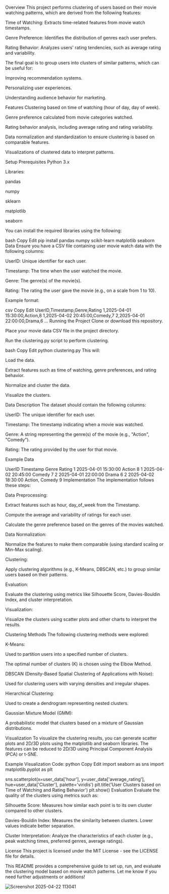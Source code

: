 Overview
This project performs clustering of users based on their movie watching patterns, which are derived from the following features:

Time of Watching: Extracts time-related features from movie watch timestamps.

Genre Preference: Identifies the distribution of genres each user prefers.

Rating Behavior: Analyzes users' rating tendencies, such as average rating and variability.

The final goal is to group users into clusters of similar patterns, which can be useful for:

Improving recommendation systems.

Personalizing user experiences.

Understanding audience behavior for marketing.

Features
Clustering based on time of watching (hour of day, day of week).

Genre preference calculated from movie categories watched.

Rating behavior analysis, including average rating and rating variability.

Data normalization and standardization to ensure clustering is based on comparable features.

Visualizations of clustered data to interpret patterns.

Setup
Prerequisites
Python 3.x

Libraries:

pandas

numpy

sklearn

matplotlib

seaborn

You can install the required libraries using the following:

bash
Copy
Edit
pip install pandas numpy scikit-learn matplotlib seaborn
Data
Ensure you have a CSV file containing user movie watch data with the following columns:

UserID: Unique identifier for each user.

Timestamp: The time when the user watched the movie.

Genre: The genre(s) of the movie(s).

Rating: The rating the user gave the movie (e.g., on a scale from 1 to 10).

Example format:

csv
Copy
Edit
UserID,Timestamp,Genre,Rating
1,2025-04-01 15:30:00,Action,8
1,2025-04-02 20:45:00,Comedy,7
2,2025-04-01 22:00:00,Drama,6
...
Running the Project
Clone or download this repository.

Place your movie data CSV file in the project directory.

Run the clustering.py script to perform clustering.

bash
Copy
Edit
python clustering.py
This will:

Load the data.

Extract features such as time of watching, genre preferences, and rating behavior.

Normalize and cluster the data.

Visualize the clusters.

Data Description
The dataset should contain the following columns:

UserID: The unique identifier for each user.

Timestamp: The timestamp indicating when a movie was watched.

Genre: A string representing the genre(s) of the movie (e.g., "Action", "Comedy").

Rating: The rating provided by the user for that movie.

Example Data

UserID	Timestamp	Genre	Rating
1	2025-04-01 15:30:00	Action	8
1	2025-04-02 20:45:00	Comedy	7
2	2025-04-01 22:00:00	Drama	6
2	2025-04-02 18:30:00	Action, Comedy	9
Implementation
The implementation follows these steps:

Data Preprocessing:

Extract features such as hour, day_of_week from the Timestamp.

Compute the average and variability of ratings for each user.

Calculate the genre preference based on the genres of the movies watched.

Data Normalization:

Normalize the features to make them comparable (using standard scaling or Min-Max scaling).

Clustering:

Apply clustering algorithms (e.g., K-Means, DBSCAN, etc.) to group similar users based on their patterns.

Evaluation:

Evaluate the clustering using metrics like Silhouette Score, Davies-Bouldin Index, and cluster interpretation.

Visualization:

Visualize the clusters using scatter plots and other charts to interpret the results.

Clustering Methods
The following clustering methods were explored:

K-Means:

Used to partition users into a specified number of clusters.

The optimal number of clusters (K) is chosen using the Elbow Method.

DBSCAN (Density-Based Spatial Clustering of Applications with Noise):

Used for clustering users with varying densities and irregular shapes.

Hierarchical Clustering:

Used to create a dendrogram representing nested clusters.

Gaussian Mixture Model (GMM):

A probabilistic model that clusters based on a mixture of Gaussian distributions.

Visualization
To visualize the clustering results, you can generate scatter plots and 2D/3D plots using the matplotlib and seaborn libraries. The features can be reduced to 2D/3D using Principal Component Analysis (PCA) or t-SNE.

Example Visualization Code:
python
Copy
Edit
import seaborn as sns
import matplotlib.pyplot as plt

sns.scatterplot(x=user_data['hour'], y=user_data['average_rating'], hue=user_data['Cluster'], palette='viridis')
plt.title('User Clusters based on Time of Watching and Rating Behavior')
plt.show()
Evaluation
Evaluate the quality of the clusters using metrics such as:

Silhouette Score: Measures how similar each point is to its own cluster compared to other clusters.

Davies-Bouldin Index: Measures the similarity between clusters. Lower values indicate better separation.

Cluster Interpretation: Analyze the characteristics of each cluster (e.g., peak watching times, preferred genres, average ratings).

License
This project is licensed under the MIT License - see the LICENSE file for details.

This README provides a comprehensive guide to set up, run, and evaluate the clustering model based on movie watch patterns. Let me know if you need further adjustments or additions!




![Screenshot 2025-04-22 113041](https://github.com/user-attachments/assets/195c7632-e24a-45c8-9cf8-a284e1db88d0)
